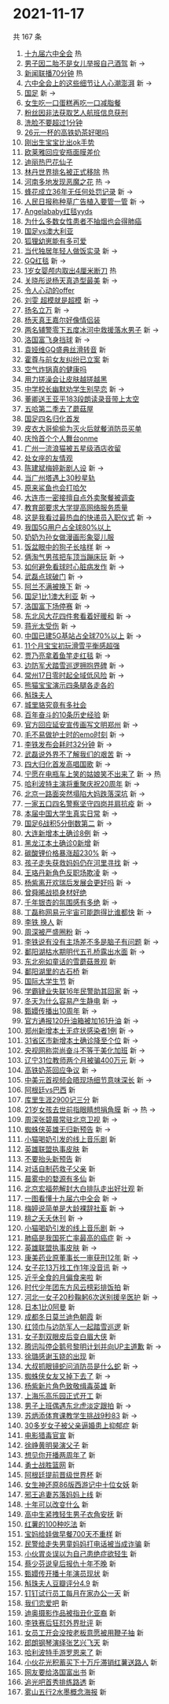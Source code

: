 # 2021-11-17

共 167 条

<!-- BEGIN -->
<!-- 最后更新时间 Wed Nov 17 2021 13:12:49 GMT+0800 (China Standard Time) -->

1. [十九届六中全会](https://s.weibo.com//weibo?q=%23%E5%8D%81%E4%B9%9D%E5%B1%8A%E5%85%AD%E4%B8%AD%E5%85%A8%E4%BC%9A%23&Refer=new_time)
   热
1. [男子因二胎不是女儿举报自己酒驾](https://s.weibo.com//weibo?q=%23%E7%94%B7%E5%AD%90%E5%9B%A0%E4%BA%8C%E8%83%8E%E4%B8%8D%E6%98%AF%E5%A5%B3%E5%84%BF%E4%B8%BE%E6%8A%A5%E8%87%AA%E5%B7%B1%E9%85%92%E9%A9%BE%23&Refer=top)
   新 ->
1. [新闻联播70分钟](https://s.weibo.com//weibo?q=%23%E6%96%B0%E9%97%BB%E8%81%94%E6%92%AD70%E5%88%86%E9%92%9F%23&Refer=top)
   热
1. [六中全会上的这些细节让人心潮澎湃](https://s.weibo.com//weibo?q=%23%E5%85%AD%E4%B8%AD%E5%85%A8%E4%BC%9A%E4%B8%8A%E7%9A%84%E8%BF%99%E4%BA%9B%E7%BB%86%E8%8A%82%E8%AE%A9%E4%BA%BA%E5%BF%83%E6%BD%AE%E6%BE%8E%E6%B9%83%23&Refer=top)
   新 ->
1. [国足](https://s.weibo.com//weibo?q=%E5%9B%BD%E8%B6%B3&Refer=top) 新 ->
1. [女生吃一口蛋糕再吃一口减脂餐](https://s.weibo.com//weibo?q=%23%E5%A5%B3%E7%94%9F%E5%90%83%E4%B8%80%E5%8F%A3%E8%9B%8B%E7%B3%95%E5%86%8D%E5%90%83%E4%B8%80%E5%8F%A3%E5%87%8F%E8%84%82%E9%A4%90%23&Refer=top)
1. [粉丝因非法获取艺人航班信息获刑](https://s.weibo.com//weibo?q=%23%E7%B2%89%E4%B8%9D%E5%9B%A0%E9%9D%9E%E6%B3%95%E8%8E%B7%E5%8F%96%E8%89%BA%E4%BA%BA%E8%88%AA%E7%8F%AD%E4%BF%A1%E6%81%AF%E8%8E%B7%E5%88%91%23&Refer=top)
1. [洗脸不要超过1分钟](https://s.weibo.com//weibo?q=%23%E6%B4%97%E8%84%B8%E4%B8%8D%E8%A6%81%E8%B6%85%E8%BF%871%E5%88%86%E9%92%9F%23&Refer=top)
1. [26元一杯的高铁奶茶好喝吗](https://s.weibo.com//weibo?q=%2326%E5%85%83%E4%B8%80%E6%9D%AF%E7%9A%84%E9%AB%98%E9%93%81%E5%A5%B6%E8%8C%B6%E5%A5%BD%E5%96%9D%E5%90%97%23&Refer=top)
1. [刚出生宝宝比出ok手势](https://s.weibo.com//weibo?q=%23%E5%88%9A%E5%87%BA%E7%94%9F%E5%AE%9D%E5%AE%9D%E6%AF%94%E5%87%BAok%E6%89%8B%E5%8A%BF%23&Refer=top)
1. [欧莱雅回应安瓶面膜差价](https://s.weibo.com//weibo?q=%23%E6%AC%A7%E8%8E%B1%E9%9B%85%E5%9B%9E%E5%BA%94%E5%AE%89%E7%93%B6%E9%9D%A2%E8%86%9C%E5%B7%AE%E4%BB%B7%23&Refer=top)
1. [迪丽热巴花仙子](https://s.weibo.com//weibo?q=%23%E8%BF%AA%E4%B8%BD%E7%83%AD%E5%B7%B4%E8%8A%B1%E4%BB%99%E5%AD%90%23&Refer=top)
1. [林丹世界排名被正式移除](https://s.weibo.com//weibo?q=%23%E6%9E%97%E4%B8%B9%E4%B8%96%E7%95%8C%E6%8E%92%E5%90%8D%E8%A2%AB%E6%AD%A3%E5%BC%8F%E7%A7%BB%E9%99%A4%23&Refer=top)
   热
1. [河南多地发现恶魔之花](https://s.weibo.com//weibo?q=%23%E6%B2%B3%E5%8D%97%E5%A4%9A%E5%9C%B0%E5%8F%91%E7%8E%B0%E6%81%B6%E9%AD%94%E4%B9%8B%E8%8A%B1%23&Refer=top)
   热 ->
1. [蜂花成立36年无任何处罚记录](https://s.weibo.com//weibo?q=%23%E8%9C%82%E8%8A%B1%E6%88%90%E7%AB%8B36%E5%B9%B4%E6%97%A0%E4%BB%BB%E4%BD%95%E5%A4%84%E7%BD%9A%E8%AE%B0%E5%BD%95%23&Refer=top)
   新 ->
1. [人民日报称种草广告植入要管一管](https://s.weibo.com//weibo?q=%23%E4%BA%BA%E6%B0%91%E6%97%A5%E6%8A%A5%E7%A7%B0%E7%A7%8D%E8%8D%89%E5%B9%BF%E5%91%8A%E6%A4%8D%E5%85%A5%E8%A6%81%E7%AE%A1%E4%B8%80%E7%AE%A1%23&Refer=top)
   新 ->
1. [Angelababy红毯yyds](https://s.weibo.com//weibo?q=%23Angelababy%E7%BA%A2%E6%AF%AFyyds%23&Refer=top)
1. [为什么多数女性患者不抽烟也会得肺癌](https://s.weibo.com//weibo?q=%23%E4%B8%BA%E4%BB%80%E4%B9%88%E5%A4%9A%E6%95%B0%E5%A5%B3%E6%80%A7%E6%82%A3%E8%80%85%E4%B8%8D%E6%8A%BD%E7%83%9F%E4%B9%9F%E4%BC%9A%E5%BE%97%E8%82%BA%E7%99%8C%23&Refer=top)
1. [国足vs澳大利亚](https://s.weibo.com//weibo?q=%23%E5%9B%BD%E8%B6%B3vs%E6%BE%B3%E5%A4%A7%E5%88%A9%E4%BA%9A%23&Refer=top)
1. [狐狸幼崽能有多可爱](https://s.weibo.com//weibo?q=%23%E7%8B%90%E7%8B%B8%E5%B9%BC%E5%B4%BD%E8%83%BD%E6%9C%89%E5%A4%9A%E5%8F%AF%E7%88%B1%23&Refer=top)
1. [当代独居年轻人做饭实录](https://s.weibo.com//weibo?q=%23%E5%BD%93%E4%BB%A3%E7%8B%AC%E5%B1%85%E5%B9%B4%E8%BD%BB%E4%BA%BA%E5%81%9A%E9%A5%AD%E5%AE%9E%E5%BD%95%23&Refer=top)
   新 ->
1. [GQ红毯](https://s.weibo.com//weibo?q=GQ%E7%BA%A2%E6%AF%AF&Refer=top) 新 ->
1. [1岁女婴颅内取出4厘米断刀](https://s.weibo.com//weibo?q=%231%E5%B2%81%E5%A5%B3%E5%A9%B4%E9%A2%85%E5%86%85%E5%8F%96%E5%87%BA4%E5%8E%98%E7%B1%B3%E6%96%AD%E5%88%80%23&Refer=top)
   热
1. [关晓彤说杨天真造型最美](https://s.weibo.com//weibo?q=%23%E5%85%B3%E6%99%93%E5%BD%A4%E8%AF%B4%E6%9D%A8%E5%A4%A9%E7%9C%9F%E9%80%A0%E5%9E%8B%E6%9C%80%E7%BE%8E%23&Refer=top)
   新 ->
1. [令人心动的offer](https://s.weibo.com//weibo?q=%E4%BB%A4%E4%BA%BA%E5%BF%83%E5%8A%A8%E7%9A%84offer&Refer=top)
1. [刘雯 超模就是超模](https://s.weibo.com//weibo?q=%E5%88%98%E9%9B%AF%20%E8%B6%85%E6%A8%A1%E5%B0%B1%E6%98%AF%E8%B6%85%E6%A8%A1&Refer=top)
   新 ->
1. [扬名立万](https://s.weibo.com//weibo?q=%E6%89%AC%E5%90%8D%E7%AB%8B%E4%B8%87&Refer=top)
   新 ->
1. [杨天真王嘉尔好像情侣装](https://s.weibo.com//weibo?q=%23%E6%9D%A8%E5%A4%A9%E7%9C%9F%E7%8E%8B%E5%98%89%E5%B0%94%E5%A5%BD%E5%83%8F%E6%83%85%E4%BE%A3%E8%A3%85%23&Refer=top)
1. [两名辅警零下五度冰河中救援落水男子](https://s.weibo.com//weibo?q=%23%E4%B8%A4%E5%90%8D%E8%BE%85%E8%AD%A6%E9%9B%B6%E4%B8%8B%E4%BA%94%E5%BA%A6%E5%86%B0%E6%B2%B3%E4%B8%AD%E6%95%91%E6%8F%B4%E8%90%BD%E6%B0%B4%E7%94%B7%E5%AD%90%23&Refer=top)
   新 ->
1. [洛国富飞身挡球](https://s.weibo.com//weibo?q=%23%E6%B4%9B%E5%9B%BD%E5%AF%8C%E9%A3%9E%E8%BA%AB%E6%8C%A1%E7%90%83%23&Refer=top)
   新 ->
1. [袁娅维GQ盛典丝滑转音](https://s.weibo.com//weibo?q=%23%E8%A2%81%E5%A8%85%E7%BB%B4GQ%E7%9B%9B%E5%85%B8%E4%B8%9D%E6%BB%91%E8%BD%AC%E9%9F%B3%23&Refer=top)
   新
1. [霍尊与前女友纠纷已立案](https://s.weibo.com//weibo?q=%23%E9%9C%8D%E5%B0%8A%E4%B8%8E%E5%89%8D%E5%A5%B3%E5%8F%8B%E7%BA%A0%E7%BA%B7%E5%B7%B2%E7%AB%8B%E6%A1%88%23&Refer=top)
   新
1. [空气炸锅真的健康吗](https://s.weibo.com//weibo?q=%23%E7%A9%BA%E6%B0%94%E7%82%B8%E9%94%85%E7%9C%9F%E7%9A%84%E5%81%A5%E5%BA%B7%E5%90%97%23&Refer=top)
1. [用力搓澡会让皮肤越搓越黑](https://s.weibo.com//weibo?q=%23%E7%94%A8%E5%8A%9B%E6%90%93%E6%BE%A1%E4%BC%9A%E8%AE%A9%E7%9A%AE%E8%82%A4%E8%B6%8A%E6%90%93%E8%B6%8A%E9%BB%91%23&Refer=top)
1. [中学校长幽默劝学生别早恋](https://s.weibo.com//weibo?q=%23%E4%B8%AD%E5%AD%A6%E6%A0%A1%E9%95%BF%E5%B9%BD%E9%BB%98%E5%8A%9D%E5%AD%A6%E7%94%9F%E5%88%AB%E6%97%A9%E6%81%8B%23&Refer=top)
   新 ->
1. [董卿送王亚平183段朗读录音带上太空](https://s.weibo.com//weibo?q=%23%E8%91%A3%E5%8D%BF%E9%80%81%E7%8E%8B%E4%BA%9A%E5%B9%B3183%E6%AE%B5%E6%9C%97%E8%AF%BB%E5%BD%95%E9%9F%B3%E5%B8%A6%E4%B8%8A%E5%A4%AA%E7%A9%BA%23&Refer=top)
1. [五哈第二季去了蘑菇屋](https://s.weibo.com//weibo?q=%23%E4%BA%94%E5%93%88%E7%AC%AC%E4%BA%8C%E5%AD%A3%E5%8E%BB%E4%BA%86%E8%98%91%E8%8F%87%E5%B1%8B%23&Refer=top)
1. [国足四名归化首发](https://s.weibo.com//weibo?q=%23%E5%9B%BD%E8%B6%B3%E5%9B%9B%E5%90%8D%E5%BD%92%E5%8C%96%E9%A6%96%E5%8F%91%23&Refer=top)
1. [皮衣大哥偷偷为灭火后就餐消防员买单](https://s.weibo.com//weibo?q=%23%E7%9A%AE%E8%A1%A3%E5%A4%A7%E5%93%A5%E5%81%B7%E5%81%B7%E4%B8%BA%E7%81%AD%E7%81%AB%E5%90%8E%E5%B0%B1%E9%A4%90%E6%B6%88%E9%98%B2%E5%91%98%E4%B9%B0%E5%8D%95%23&Refer=top)
1. [庆怜首个个人舞台onme](https://s.weibo.com//weibo?q=%23%E5%BA%86%E6%80%9C%E9%A6%96%E4%B8%AA%E4%B8%AA%E4%BA%BA%E8%88%9E%E5%8F%B0onme%23&Refer=top)
1. [广州一流浪猫被五星级酒店收留](https://s.weibo.com//weibo?q=%23%E5%B9%BF%E5%B7%9E%E4%B8%80%E6%B5%81%E6%B5%AA%E7%8C%AB%E8%A2%AB%E4%BA%94%E6%98%9F%E7%BA%A7%E9%85%92%E5%BA%97%E6%94%B6%E7%95%99%23&Refer=top)
1. [处女座的友情观](https://s.weibo.com//weibo?q=%23%E5%A4%84%E5%A5%B3%E5%BA%A7%E7%9A%84%E5%8F%8B%E6%83%85%E8%A7%82%23&Refer=top)
1. [陈建斌梅婷新剧人设](https://s.weibo.com//weibo?q=%23%E9%99%88%E5%BB%BA%E6%96%8C%E6%A2%85%E5%A9%B7%E6%96%B0%E5%89%A7%E4%BA%BA%E8%AE%BE%23&Refer=top)
   新 ->
1. [当广州塔遇上30秒星轨](https://s.weibo.com//weibo?q=%23%E5%BD%93%E5%B9%BF%E5%B7%9E%E5%A1%94%E9%81%87%E4%B8%8A30%E7%A7%92%E6%98%9F%E8%BD%A8%23&Refer=top)
1. [原来鲨鱼也会打哈欠](https://s.weibo.com//weibo?q=%23%E5%8E%9F%E6%9D%A5%E9%B2%A8%E9%B1%BC%E4%B9%9F%E4%BC%9A%E6%89%93%E5%93%88%E6%AC%A0%23&Refer=top)
1. [大连市一密接擅自点外卖聚餐被调查](https://s.weibo.com//weibo?q=%23%E5%A4%A7%E8%BF%9E%E5%B8%82%E4%B8%80%E5%AF%86%E6%8E%A5%E6%93%85%E8%87%AA%E7%82%B9%E5%A4%96%E5%8D%96%E8%81%9A%E9%A4%90%E8%A2%AB%E8%B0%83%E6%9F%A5%23&Refer=top)
1. [教育部要求大学提高网络服务质量](https://s.weibo.com//weibo?q=%23%E6%95%99%E8%82%B2%E9%83%A8%E8%A6%81%E6%B1%82%E5%A4%A7%E5%AD%A6%E6%8F%90%E9%AB%98%E7%BD%91%E7%BB%9C%E6%9C%8D%E5%8A%A1%E8%B4%A8%E9%87%8F%23&Refer=top)
1. [这是我看过最热血的快递员入职仪式](https://s.weibo.com//weibo?q=%23%E8%BF%99%E6%98%AF%E6%88%91%E7%9C%8B%E8%BF%87%E6%9C%80%E7%83%AD%E8%A1%80%E7%9A%84%E5%BF%AB%E9%80%92%E5%91%98%E5%85%A5%E8%81%8C%E4%BB%AA%E5%BC%8F%23&Refer=top)
   新 ->
1. [我国5G用户占全球80%以上](https://s.weibo.com//weibo?q=%23%E6%88%91%E5%9B%BD5G%E7%94%A8%E6%88%B7%E5%8D%A0%E5%85%A8%E7%90%8380%25%E4%BB%A5%E4%B8%8A%23&Refer=top)
1. [奶奶为孙女做漫画形象婴儿服](https://s.weibo.com//weibo?q=%23%E5%A5%B6%E5%A5%B6%E4%B8%BA%E5%AD%99%E5%A5%B3%E5%81%9A%E6%BC%AB%E7%94%BB%E5%BD%A2%E8%B1%A1%E5%A9%B4%E5%84%BF%E6%9C%8D%23&Refer=top)
1. [饭盆眼中的狗子长啥样](https://s.weibo.com//weibo?q=%23%E9%A5%AD%E7%9B%86%E7%9C%BC%E4%B8%AD%E7%9A%84%E7%8B%97%E5%AD%90%E9%95%BF%E5%95%A5%E6%A0%B7%23&Refer=top)
   新 ->
1. [俩淘气男孩把车顶当蹦床玩](https://s.weibo.com//weibo?q=%23%E4%BF%A9%E6%B7%98%E6%B0%94%E7%94%B7%E5%AD%A9%E6%8A%8A%E8%BD%A6%E9%A1%B6%E5%BD%93%E8%B9%A6%E5%BA%8A%E7%8E%A9%23&Refer=top)
   新 ->
1. [如何避免看球时心脏病发作](https://s.weibo.com//weibo?q=%23%E5%A6%82%E4%BD%95%E9%81%BF%E5%85%8D%E7%9C%8B%E7%90%83%E6%97%B6%E5%BF%83%E8%84%8F%E7%97%85%E5%8F%91%E4%BD%9C%23&Refer=top)
   新 ->
1. [武磊点球破门](https://s.weibo.com//weibo?q=%23%E6%AD%A6%E7%A3%8A%E7%82%B9%E7%90%83%E7%A0%B4%E9%97%A8%23&Refer=top)
   新 ->
1. [阿兰不满被换下](https://s.weibo.com//weibo?q=%23%E9%98%BF%E5%85%B0%E4%B8%8D%E6%BB%A1%E8%A2%AB%E6%8D%A2%E4%B8%8B%23&Refer=top)
   新 ->
1. [国足1比1澳大利亚](https://s.weibo.com//weibo?q=%23%E5%9B%BD%E8%B6%B31%E6%AF%941%E6%BE%B3%E5%A4%A7%E5%88%A9%E4%BA%9A%23&Refer=top)
   新 ->
1. [洛国富下场停赛](https://s.weibo.com//weibo?q=%23%E6%B4%9B%E5%9B%BD%E5%AF%8C%E4%B8%8B%E5%9C%BA%E5%81%9C%E8%B5%9B%23&Refer=top)
   新 ->
1. [东北风大花四件套看着好暖和](https://s.weibo.com//weibo?q=%23%E4%B8%9C%E5%8C%97%E9%A3%8E%E5%A4%A7%E8%8A%B1%E5%9B%9B%E4%BB%B6%E5%A5%97%E7%9C%8B%E7%9D%80%E5%A5%BD%E6%9A%96%E5%92%8C%23&Refer=top)
   新 ->
1. [蒋光太受伤](https://s.weibo.com//weibo?q=%23%E8%92%8B%E5%85%89%E5%A4%AA%E5%8F%97%E4%BC%A4%23&Refer=top)
   新 ->
1. [中国已建5G基站占全球70%以上](https://s.weibo.com//weibo?q=%23%E4%B8%AD%E5%9B%BD%E5%B7%B2%E5%BB%BA5G%E5%9F%BA%E7%AB%99%E5%8D%A0%E5%85%A8%E7%90%8370%25%E4%BB%A5%E4%B8%8A%23&Refer=top)
   新 ->
1. [11个月宝宝初玩滑雪平衡感超强](https://s.weibo.com//weibo?q=%2311%E4%B8%AA%E6%9C%88%E5%AE%9D%E5%AE%9D%E5%88%9D%E7%8E%A9%E6%BB%91%E9%9B%AA%E5%B9%B3%E8%A1%A1%E6%84%9F%E8%B6%85%E5%BC%BA%23&Refer=top)
1. [贾乃亮拿着鱼竿走红毯](https://s.weibo.com//weibo?q=%23%E8%B4%BE%E4%B9%83%E4%BA%AE%E6%8B%BF%E7%9D%80%E9%B1%BC%E7%AB%BF%E8%B5%B0%E7%BA%A2%E6%AF%AF%23&Refer=top)
   新 ->
1. [边防军犬踏雪巡逻拥抱界碑](https://s.weibo.com//weibo?q=%23%E8%BE%B9%E9%98%B2%E5%86%9B%E7%8A%AC%E8%B8%8F%E9%9B%AA%E5%B7%A1%E9%80%BB%E6%8B%A5%E6%8A%B1%E7%95%8C%E7%A2%91%23&Refer=top)
   新 ->
1. [常州17日零时起全域低风险](https://s.weibo.com//weibo?q=%23%E5%B8%B8%E5%B7%9E17%E6%97%A5%E9%9B%B6%E6%97%B6%E8%B5%B7%E5%85%A8%E5%9F%9F%E4%BD%8E%E9%A3%8E%E9%99%A9%23&Refer=top)
   新 ->
1. [熊猫宝宝演示四条腿各走各的](https://s.weibo.com//weibo?q=%23%E7%86%8A%E7%8C%AB%E5%AE%9D%E5%AE%9D%E6%BC%94%E7%A4%BA%E5%9B%9B%E6%9D%A1%E8%85%BF%E5%90%84%E8%B5%B0%E5%90%84%E7%9A%84%23&Refer=top)
1. [斛珠夫人](https://s.weibo.com//weibo?q=%E6%96%9B%E7%8F%A0%E5%A4%AB%E4%BA%BA&Refer=top)
1. [城里貉究竟有多社会](https://s.weibo.com//weibo?q=%23%E5%9F%8E%E9%87%8C%E8%B2%89%E7%A9%B6%E7%AB%9F%E6%9C%89%E5%A4%9A%E7%A4%BE%E4%BC%9A%23&Refer=top)
1. [百年奋斗的10条历史经验](https://s.weibo.com//weibo?q=%23%E7%99%BE%E5%B9%B4%E5%A5%8B%E6%96%97%E7%9A%8410%E6%9D%A1%E5%8E%86%E5%8F%B2%E7%BB%8F%E9%AA%8C%23&Refer=top)
   新
1. [官方回应延安宣传画写文明郑州](https://s.weibo.com//weibo?q=%23%E5%AE%98%E6%96%B9%E5%9B%9E%E5%BA%94%E5%BB%B6%E5%AE%89%E5%AE%A3%E4%BC%A0%E7%94%BB%E5%86%99%E6%96%87%E6%98%8E%E9%83%91%E5%B7%9E%23&Refer=top)
   新 ->
1. [毛不易做护士时的emo时刻](https://s.weibo.com//weibo?q=%23%E6%AF%9B%E4%B8%8D%E6%98%93%E5%81%9A%E6%8A%A4%E5%A3%AB%E6%97%B6%E7%9A%84emo%E6%97%B6%E5%88%BB%23&Refer=top)
   新 ->
1. [李铁发布会耗时32分钟](https://s.weibo.com//weibo?q=%23%E6%9D%8E%E9%93%81%E5%8F%91%E5%B8%83%E4%BC%9A%E8%80%97%E6%97%B632%E5%88%86%E9%92%9F%23&Refer=top)
   新 ->
1. [武磊说外界不了解我们的艰苦](https://s.weibo.com//weibo?q=%23%E6%AD%A6%E7%A3%8A%E8%AF%B4%E5%A4%96%E7%95%8C%E4%B8%8D%E4%BA%86%E8%A7%A3%E6%88%91%E4%BB%AC%E7%9A%84%E8%89%B0%E8%8B%A6%23&Refer=top)
   新 ->
1. [四大归化首发高唱国歌](https://s.weibo.com//weibo?q=%23%E5%9B%9B%E5%A4%A7%E5%BD%92%E5%8C%96%E9%A6%96%E5%8F%91%E9%AB%98%E5%94%B1%E5%9B%BD%E6%AD%8C%23&Refer=top)
   新 ->
1. [宁愿在电瓶车上笑的姑娘笑不出来了](https://s.weibo.com//weibo?q=%23%E5%AE%81%E6%84%BF%E5%9C%A8%E7%94%B5%E7%93%B6%E8%BD%A6%E4%B8%8A%E7%AC%91%E7%9A%84%E5%A7%91%E5%A8%98%E7%AC%91%E4%B8%8D%E5%87%BA%E6%9D%A5%E4%BA%86%23&Refer=top)
   新 -> 热
1. [哈利波特主演将重聚庆祝20周年](https://s.weibo.com//weibo?q=%23%E5%93%88%E5%88%A9%E6%B3%A2%E7%89%B9%E4%B8%BB%E6%BC%94%E5%B0%86%E9%87%8D%E8%81%9A%E5%BA%86%E7%A5%9D20%E5%91%A8%E5%B9%B4%23&Refer=top)
   新 ->
1. [北京一路面突然塌陷大妈跌落深坑](https://s.weibo.com//weibo?q=%23%E5%8C%97%E4%BA%AC%E4%B8%80%E8%B7%AF%E9%9D%A2%E7%AA%81%E7%84%B6%E5%A1%8C%E9%99%B7%E5%A4%A7%E5%A6%88%E8%B7%8C%E8%90%BD%E6%B7%B1%E5%9D%91%23&Refer=top)
   新 ->
1. [一家五口四名警察坚守四岗并肩抗疫](https://s.weibo.com//weibo?q=%23%E4%B8%80%E5%AE%B6%E4%BA%94%E5%8F%A3%E5%9B%9B%E5%90%8D%E8%AD%A6%E5%AF%9F%E5%9D%9A%E5%AE%88%E5%9B%9B%E5%B2%97%E5%B9%B6%E8%82%A9%E6%8A%97%E7%96%AB%23&Refer=top)
   新 ->
1. [本届中国大学生真实日常](https://s.weibo.com//weibo?q=%23%E6%9C%AC%E5%B1%8A%E4%B8%AD%E5%9B%BD%E5%A4%A7%E5%AD%A6%E7%94%9F%E7%9C%9F%E5%AE%9E%E6%97%A5%E5%B8%B8%23&Refer=top)
   新 ->
1. [国足6战积5分倒数第二](https://s.weibo.com//weibo?q=%23%E5%9B%BD%E8%B6%B36%E6%88%98%E7%A7%AF5%E5%88%86%E5%80%92%E6%95%B0%E7%AC%AC%E4%BA%8C%23&Refer=top)
   新 ->
1. [大连新增本土确诊8例](https://s.weibo.com//weibo?q=%23%E5%A4%A7%E8%BF%9E%E6%96%B0%E5%A2%9E%E6%9C%AC%E5%9C%9F%E7%A1%AE%E8%AF%8A8%E4%BE%8B%23&Refer=top)
   新 ->
1. [黑龙江本土确诊0新增](https://s.weibo.com//weibo?q=%23%E9%BB%91%E9%BE%99%E6%B1%9F%E6%9C%AC%E5%9C%9F%E7%A1%AE%E8%AF%8A0%E6%96%B0%E5%A2%9E%23&Refer=top)
   新
1. [碳酸锂价格暴涨超230%](https://s.weibo.com//weibo?q=%23%E7%A2%B3%E9%85%B8%E9%94%82%E4%BB%B7%E6%A0%BC%E6%9A%B4%E6%B6%A8%E8%B6%85230%25%23&Refer=top)
   新 ->
1. [孩子走失获救妈妈仍在河里寻找](https://s.weibo.com//weibo?q=%23%E5%AD%A9%E5%AD%90%E8%B5%B0%E5%A4%B1%E8%8E%B7%E6%95%91%E5%A6%88%E5%A6%88%E4%BB%8D%E5%9C%A8%E6%B2%B3%E9%87%8C%E5%AF%BB%E6%89%BE%23&Refer=top)
   新 ->
1. [王珞丹新角色反职场欺凌](https://s.weibo.com//weibo?q=%23%E7%8E%8B%E7%8F%9E%E4%B8%B9%E6%96%B0%E8%A7%92%E8%89%B2%E5%8F%8D%E8%81%8C%E5%9C%BA%E6%AC%BA%E5%87%8C%23&Refer=top)
   新 ->
1. [杨紫离开欢瑞后发展会更好吗](https://s.weibo.com//weibo?q=%23%E6%9D%A8%E7%B4%AB%E7%A6%BB%E5%BC%80%E6%AC%A2%E7%91%9E%E5%90%8E%E5%8F%91%E5%B1%95%E4%BC%9A%E6%9B%B4%E5%A5%BD%E5%90%97%23&Refer=top)
   新 ->
1. [曾舜晞战损身材好绝](https://s.weibo.com//weibo?q=%23%E6%9B%BE%E8%88%9C%E6%99%9E%E6%88%98%E6%8D%9F%E8%BA%AB%E6%9D%90%E5%A5%BD%E7%BB%9D%23&Refer=top)
1. [千年银杏的氛围感有多绝](https://s.weibo.com//weibo?q=%23%E5%8D%83%E5%B9%B4%E9%93%B6%E6%9D%8F%E7%9A%84%E6%B0%9B%E5%9B%B4%E6%84%9F%E6%9C%89%E5%A4%9A%E7%BB%9D%23&Refer=top)
   新 ->
1. [丁磊称网易元宇宙可能跑得比谁都快](https://s.weibo.com//weibo?q=%23%E4%B8%81%E7%A3%8A%E7%A7%B0%E7%BD%91%E6%98%93%E5%85%83%E5%AE%87%E5%AE%99%E5%8F%AF%E8%83%BD%E8%B7%91%E5%BE%97%E6%AF%94%E8%B0%81%E9%83%BD%E5%BF%AB%23&Refer=top)
   新 ->
1. [李铁 换人](https://s.weibo.com//weibo?q=%E6%9D%8E%E9%93%81%20%E6%8D%A2%E4%BA%BA&Refer=top)
   新
1. [周深被严盛圈粉](https://s.weibo.com//weibo?q=%23%E5%91%A8%E6%B7%B1%E8%A2%AB%E4%B8%A5%E7%9B%9B%E5%9C%88%E7%B2%89%23&Refer=top)
   新 ->
1. [李铁说有没有主场差不多是脑子有问题](https://s.weibo.com//weibo?q=%23%E6%9D%8E%E9%93%81%E8%AF%B4%E6%9C%89%E6%B2%A1%E6%9C%89%E4%B8%BB%E5%9C%BA%E5%B7%AE%E4%B8%8D%E5%A4%9A%E6%98%AF%E8%84%91%E5%AD%90%E6%9C%89%E9%97%AE%E9%A2%98%23&Refer=top)
   新 ->
1. [鄱阳湖枯水期明代五孔桥露出水面](https://s.weibo.com//weibo?q=%23%E9%84%B1%E9%98%B3%E6%B9%96%E6%9E%AF%E6%B0%B4%E6%9C%9F%E6%98%8E%E4%BB%A3%E4%BA%94%E5%AD%94%E6%A1%A5%E9%9C%B2%E5%87%BA%E6%B0%B4%E9%9D%A2%23&Refer=top)
   新 ->
1. [东北宛如童话的雪蘑菇景观](https://s.weibo.com//weibo?q=%23%E4%B8%9C%E5%8C%97%E5%AE%9B%E5%A6%82%E7%AB%A5%E8%AF%9D%E7%9A%84%E9%9B%AA%E8%98%91%E8%8F%87%E6%99%AF%E8%A7%82%23&Refer=top)
   新
1. [鄱阳湖里的古石桥](https://s.weibo.com//weibo?q=%23%E9%84%B1%E9%98%B3%E6%B9%96%E9%87%8C%E7%9A%84%E5%8F%A4%E7%9F%B3%E6%A1%A5%23&Refer=top)
   新
1. [国际大学生节](https://s.weibo.com//weibo?q=%23%E5%9B%BD%E9%99%85%E5%A4%A7%E5%AD%A6%E7%94%9F%E8%8A%82%23&Refer=top)
   新
1. [学霸肄业失联16年民警助其回家](https://s.weibo.com//weibo?q=%23%E5%AD%A6%E9%9C%B8%E8%82%84%E4%B8%9A%E5%A4%B1%E8%81%9416%E5%B9%B4%E6%B0%91%E8%AD%A6%E5%8A%A9%E5%85%B6%E5%9B%9E%E5%AE%B6%23&Refer=top)
   新 ->
1. [冬天为什么容易产生静电](https://s.weibo.com//weibo?q=%23%E5%86%AC%E5%A4%A9%E4%B8%BA%E4%BB%80%E4%B9%88%E5%AE%B9%E6%98%93%E4%BA%A7%E7%94%9F%E9%9D%99%E7%94%B5%23&Refer=top)
   新 ->
1. [甄嬛传播出10周年](https://s.weibo.com//weibo?q=%23%E7%94%84%E5%AC%9B%E4%BC%A0%E6%92%AD%E5%87%BA10%E5%91%A8%E5%B9%B4%23&Refer=top)
   新 ->
1. [官方通报120升油箱被加161升油](https://s.weibo.com//weibo?q=%23%E5%AE%98%E6%96%B9%E9%80%9A%E6%8A%A5120%E5%8D%87%E6%B2%B9%E7%AE%B1%E8%A2%AB%E5%8A%A0161%E5%8D%87%E6%B2%B9%23&Refer=top)
   新 ->
1. [郑州新增本土无症状感染者1例](https://s.weibo.com//weibo?q=%23%E9%83%91%E5%B7%9E%E6%96%B0%E5%A2%9E%E6%9C%AC%E5%9C%9F%E6%97%A0%E7%97%87%E7%8A%B6%E6%84%9F%E6%9F%93%E8%80%851%E4%BE%8B%23&Refer=top)
   新 ->
1. [31省区市新增本土确诊降至个位](https://s.weibo.com//weibo?q=%2331%E7%9C%81%E5%8C%BA%E5%B8%82%E6%96%B0%E5%A2%9E%E6%9C%AC%E5%9C%9F%E7%A1%AE%E8%AF%8A%E9%99%8D%E8%87%B3%E4%B8%AA%E4%BD%8D%23&Refer=top)
   新 ->
1. [央视网称崇尚奋斗不等于美化加班](https://s.weibo.com//weibo?q=%23%E5%A4%AE%E8%A7%86%E7%BD%91%E7%A7%B0%E5%B4%87%E5%B0%9A%E5%A5%8B%E6%96%97%E4%B8%8D%E7%AD%89%E4%BA%8E%E7%BE%8E%E5%8C%96%E5%8A%A0%E7%8F%AD%23&Refer=top)
   新 ->
1. [辽宁31位教师两个月被骗400万元](https://s.weibo.com//weibo?q=%23%E8%BE%BD%E5%AE%8131%E4%BD%8D%E6%95%99%E5%B8%88%E4%B8%A4%E4%B8%AA%E6%9C%88%E8%A2%AB%E9%AA%97400%E4%B8%87%E5%85%83%23&Refer=top)
   新 ->
1. [高铁奶茶回应争议](https://s.weibo.com//weibo?q=%23%E9%AB%98%E9%93%81%E5%A5%B6%E8%8C%B6%E5%9B%9E%E5%BA%94%E4%BA%89%E8%AE%AE%23&Refer=top)
   新 ->
1. [中美元首视频会晤现场细节意味深长](https://s.weibo.com//weibo?q=%23%E4%B8%AD%E7%BE%8E%E5%85%83%E9%A6%96%E8%A7%86%E9%A2%91%E4%BC%9A%E6%99%A4%E7%8E%B0%E5%9C%BA%E7%BB%86%E8%8A%82%E6%84%8F%E5%91%B3%E6%B7%B1%E9%95%BF%23&Refer=top)
   新 ->
1. [阿根廷vs巴西](https://s.weibo.com//weibo?q=%E9%98%BF%E6%A0%B9%E5%BB%B7vs%E5%B7%B4%E8%A5%BF&Refer=top)
   新
1. [库里生涯2900记三分](https://s.weibo.com//weibo?q=%23%E5%BA%93%E9%87%8C%E7%94%9F%E6%B6%AF2900%E8%AE%B0%E4%B8%89%E5%88%86%23&Refer=top)
   新
1. [21岁女孩去世前指眼睛想捐角膜](https://s.weibo.com//weibo?q=%2321%E5%B2%81%E5%A5%B3%E5%AD%A9%E5%8E%BB%E4%B8%96%E5%89%8D%E6%8C%87%E7%9C%BC%E7%9D%9B%E6%83%B3%E6%8D%90%E8%A7%92%E8%86%9C%23&Refer=top)
   新 -> 热 ->
1. [周深张碧晨常驻北京卫视](https://s.weibo.com//weibo?q=%23%E5%91%A8%E6%B7%B1%E5%BC%A0%E7%A2%A7%E6%99%A8%E5%B8%B8%E9%A9%BB%E5%8C%97%E4%BA%AC%E5%8D%AB%E8%A7%86%23&Refer=top)
   新 ->
1. [蜘蛛侠英雄无归新预告](https://s.weibo.com//weibo?q=%23%E8%9C%98%E8%9B%9B%E4%BE%A0%E8%8B%B1%E9%9B%84%E6%97%A0%E5%BD%92%E6%96%B0%E9%A2%84%E5%91%8A%23&Refer=top)
   新 ->
1. [小猫喝奶引发的线上音乐剧](https://s.weibo.com//weibo?q=%E5%B0%8F%E7%8C%AB%E5%96%9D%E5%A5%B6%E5%BC%95%E5%8F%91%E7%9A%84%E7%BA%BF%E4%B8%8A%E9%9F%B3%E4%B9%90%E5%89%A7&Refer=top)
   新
1. [英雄联盟执事皮肤](https://s.weibo.com//weibo?q=%E8%8B%B1%E9%9B%84%E8%81%94%E7%9B%9F%E6%89%A7%E4%BA%8B%E7%9A%AE%E8%82%A4&Refer=top)
   新
1. [不要抬头新预告](https://s.weibo.com//weibo?q=%23%E4%B8%8D%E8%A6%81%E6%8A%AC%E5%A4%B4%E6%96%B0%E9%A2%84%E5%91%8A%23&Refer=top)
   新
1. [对话自制药救子父亲](https://s.weibo.com//weibo?q=%23%E5%AF%B9%E8%AF%9D%E8%87%AA%E5%88%B6%E8%8D%AF%E6%95%91%E5%AD%90%E7%88%B6%E4%BA%B2%23&Refer=top)
   新
1. [晨雾中的婺源有多仙](https://s.weibo.com//weibo?q=%23%E6%99%A8%E9%9B%BE%E4%B8%AD%E7%9A%84%E5%A9%BA%E6%BA%90%E6%9C%89%E5%A4%9A%E4%BB%99%23&Refer=top)
   新
1. [北京宏福苑解封大白排队走出好壮观](https://s.weibo.com//weibo?q=%23%E5%8C%97%E4%BA%AC%E5%AE%8F%E7%A6%8F%E8%8B%91%E8%A7%A3%E5%B0%81%E5%A4%A7%E7%99%BD%E6%8E%92%E9%98%9F%E8%B5%B0%E5%87%BA%E5%A5%BD%E5%A3%AE%E8%A7%82%23&Refer=top)
   新
1. [一图看懂十九届六中全会](https://s.weibo.com//weibo?q=%23%E4%B8%80%E5%9B%BE%E7%9C%8B%E6%87%82%E5%8D%81%E4%B9%9D%E5%B1%8A%E5%85%AD%E4%B8%AD%E5%85%A8%E4%BC%9A%23&Refer=top)
   新 ->
1. [梅婷说简单是大龄裸辞社畜](https://s.weibo.com//weibo?q=%23%E6%A2%85%E5%A9%B7%E8%AF%B4%E7%AE%80%E5%8D%95%E6%98%AF%E5%A4%A7%E9%BE%84%E8%A3%B8%E8%BE%9E%E7%A4%BE%E7%95%9C%23&Refer=top)
   新 ->
1. [桃之夭夭休刊](https://s.weibo.com//weibo?q=%23%E6%A1%83%E4%B9%8B%E5%A4%AD%E5%A4%AD%E4%BC%91%E5%88%8A%23&Refer=top)
   新 ->
1. [小猫喝奶引发的线上音乐剧](https://s.weibo.com//weibo?q=%23%E5%B0%8F%E7%8C%AB%E5%96%9D%E5%A5%B6%E5%BC%95%E5%8F%91%E7%9A%84%E7%BA%BF%E4%B8%8A%E9%9F%B3%E4%B9%90%E5%89%A7%23&Refer=top)
   新 ->
1. [肺癌是我国死亡率最高的癌症](https://s.weibo.com//weibo?q=%23%E8%82%BA%E7%99%8C%E6%98%AF%E6%88%91%E5%9B%BD%E6%AD%BB%E4%BA%A1%E7%8E%87%E6%9C%80%E9%AB%98%E7%9A%84%E7%99%8C%E7%97%87%23&Refer=top)
   新 ->
1. [英雄联盟执事皮肤](https://s.weibo.com//weibo?q=%23%E8%8B%B1%E9%9B%84%E8%81%94%E7%9B%9F%E6%89%A7%E4%BA%8B%E7%9A%AE%E8%82%A4%23&Refer=top)
   新 ->
1. [康美药业原董事长一审获刑12年](https://s.weibo.com//weibo?q=%23%E5%BA%B7%E7%BE%8E%E8%8D%AF%E4%B8%9A%E5%8E%9F%E8%91%A3%E4%BA%8B%E9%95%BF%E4%B8%80%E5%AE%A1%E8%8E%B7%E5%88%9112%E5%B9%B4%23&Refer=top)
   新 ->
1. [女子花13万找工作1年没音讯](https://s.weibo.com//weibo?q=%23%E5%A5%B3%E5%AD%90%E8%8A%B113%E4%B8%87%E6%89%BE%E5%B7%A5%E4%BD%9C1%E5%B9%B4%E6%B2%A1%E9%9F%B3%E8%AE%AF%23&Refer=top)
   新 ->
1. [近乎全食的月偏食来啦](https://s.weibo.com//weibo?q=%23%E8%BF%91%E4%B9%8E%E5%85%A8%E9%A3%9F%E7%9A%84%E6%9C%88%E5%81%8F%E9%A3%9F%E6%9D%A5%E5%95%A6%23&Refer=top)
   新
1. [时代少年团东方风云榜彩排饭拍](https://s.weibo.com//weibo?q=%23%E6%97%B6%E4%BB%A3%E5%B0%91%E5%B9%B4%E5%9B%A2%E4%B8%9C%E6%96%B9%E9%A3%8E%E4%BA%91%E6%A6%9C%E5%BD%A9%E6%8E%92%E9%A5%AD%E6%8B%8D%23&Refer=top)
   新
1. [河北一女子20秒鞠躬6次送别援辛医护](https://s.weibo.com//weibo?q=%23%E6%B2%B3%E5%8C%97%E4%B8%80%E5%A5%B3%E5%AD%9020%E7%A7%92%E9%9E%A0%E8%BA%AC6%E6%AC%A1%E9%80%81%E5%88%AB%E6%8F%B4%E8%BE%9B%E5%8C%BB%E6%8A%A4%23&Refer=top)
   新 ->
1. [日本1比0阿曼](https://s.weibo.com//weibo?q=%E6%97%A5%E6%9C%AC1%E6%AF%940%E9%98%BF%E6%9B%BC&Refer=top)
   新
1. [成都冬日莫兰迪色朝霞](https://s.weibo.com//weibo?q=%23%E6%88%90%E9%83%BD%E5%86%AC%E6%97%A5%E8%8E%AB%E5%85%B0%E8%BF%AA%E8%89%B2%E6%9C%9D%E9%9C%9E%23&Refer=top)
   新
1. [红领巾与边防军人一起踏雪巡逻](https://s.weibo.com//weibo?q=%23%E7%BA%A2%E9%A2%86%E5%B7%BE%E4%B8%8E%E8%BE%B9%E9%98%B2%E5%86%9B%E4%BA%BA%E4%B8%80%E8%B5%B7%E8%B8%8F%E9%9B%AA%E5%B7%A1%E9%80%BB%23&Refer=top)
   新
1. [女子割双眼皮后变白眉大侠](https://s.weibo.com//weibo?q=%23%E5%A5%B3%E5%AD%90%E5%89%B2%E5%8F%8C%E7%9C%BC%E7%9A%AE%E5%90%8E%E5%8F%98%E7%99%BD%E7%9C%89%E5%A4%A7%E4%BE%A0%23&Refer=top)
   新
1. [腾讯叫停企鹅号黎明计划并向UP主道歉](https://s.weibo.com//weibo?q=%23%E8%85%BE%E8%AE%AF%E5%8F%AB%E5%81%9C%E4%BC%81%E9%B9%85%E5%8F%B7%E9%BB%8E%E6%98%8E%E8%AE%A1%E5%88%92%E5%B9%B6%E5%90%91UP%E4%B8%BB%E9%81%93%E6%AD%89%23&Refer=top)
   新 ->
1. [徐璐感谢玉娆的出现](https://s.weibo.com//weibo?q=%23%E5%BE%90%E7%92%90%E6%84%9F%E8%B0%A2%E7%8E%89%E5%A8%86%E7%9A%84%E5%87%BA%E7%8E%B0%23&Refer=top)
   新
1. [大叔抓眼镜蛇问消防员是什么蛇](https://s.weibo.com//weibo?q=%23%E5%A4%A7%E5%8F%94%E6%8A%93%E7%9C%BC%E9%95%9C%E8%9B%87%E9%97%AE%E6%B6%88%E9%98%B2%E5%91%98%E6%98%AF%E4%BB%80%E4%B9%88%E8%9B%87%23&Refer=top)
   新 ->
1. [蜘蛛侠女友又掉下去了](https://s.weibo.com//weibo?q=%23%E8%9C%98%E8%9B%9B%E4%BE%A0%E5%A5%B3%E5%8F%8B%E5%8F%88%E6%8E%89%E4%B8%8B%E5%8E%BB%E4%BA%86%23&Refer=top)
   新 ->
1. [杨紫新片角色致敬缉毒英雄](https://s.weibo.com//weibo?q=%23%E6%9D%A8%E7%B4%AB%E6%96%B0%E7%89%87%E8%A7%92%E8%89%B2%E8%87%B4%E6%95%AC%E7%BC%89%E6%AF%92%E8%8B%B1%E9%9B%84%23&Refer=top)
   新
1. [上海乐高乐园正式开工](https://s.weibo.com//weibo?q=%23%E4%B8%8A%E6%B5%B7%E4%B9%90%E9%AB%98%E4%B9%90%E5%9B%AD%E6%AD%A3%E5%BC%8F%E5%BC%80%E5%B7%A5%23&Refer=top)
   新
1. [男子上班偶遇东北虎淡定跟拍](https://s.weibo.com//weibo?q=%23%E7%94%B7%E5%AD%90%E4%B8%8A%E7%8F%AD%E5%81%B6%E9%81%87%E4%B8%9C%E5%8C%97%E8%99%8E%E6%B7%A1%E5%AE%9A%E8%B7%9F%E6%8B%8D%23&Refer=top)
   新 ->
1. [苏炳添体育课教学生挑战9秒83](https://s.weibo.com//weibo?q=%23%E8%8B%8F%E7%82%B3%E6%B7%BB%E4%BD%93%E8%82%B2%E8%AF%BE%E6%95%99%E5%AD%A6%E7%94%9F%E6%8C%91%E6%88%989%E7%A7%9283%23&Refer=top)
   新 ->
1. [30多岁女子被父亲逼婚患上抑郁症](https://s.weibo.com//weibo?q=%2330%E5%A4%9A%E5%B2%81%E5%A5%B3%E5%AD%90%E8%A2%AB%E7%88%B6%E4%BA%B2%E9%80%BC%E5%A9%9A%E6%82%A3%E4%B8%8A%E6%8A%91%E9%83%81%E7%97%87%23&Refer=top)
   新
1. [电影猎毒官宣](https://s.weibo.com//weibo?q=%23%E7%94%B5%E5%BD%B1%E7%8C%8E%E6%AF%92%E5%AE%98%E5%AE%A3%23&Refer=top)
   新
1. [徐峥黄明昊演父子](https://s.weibo.com//weibo?q=%23%E5%BE%90%E5%B3%A5%E9%BB%84%E6%98%8E%E6%98%8A%E6%BC%94%E7%88%B6%E5%AD%90%23&Refer=top)
   新
1. [想见你开播两周年了](https://s.weibo.com//weibo?q=%23%E6%83%B3%E8%A7%81%E4%BD%A0%E5%BC%80%E6%92%AD%E4%B8%A4%E5%91%A8%E5%B9%B4%E4%BA%86%23&Refer=top)
   新
1. [勇士战胜篮网](https://s.weibo.com//weibo?q=%23%E5%8B%87%E5%A3%AB%E6%88%98%E8%83%9C%E7%AF%AE%E7%BD%91%23&Refer=top)
   新
1. [阿根廷提前晋级世界杯](https://s.weibo.com//weibo?q=%23%E9%98%BF%E6%A0%B9%E5%BB%B7%E6%8F%90%E5%89%8D%E6%99%8B%E7%BA%A7%E4%B8%96%E7%95%8C%E6%9D%AF%23&Refer=top)
   新
1. [女生神还原86版西游记中十位女妖](https://s.weibo.com//weibo?q=%23%E5%A5%B3%E7%94%9F%E7%A5%9E%E8%BF%98%E5%8E%9F86%E7%89%88%E8%A5%BF%E6%B8%B8%E8%AE%B0%E4%B8%AD%E5%8D%81%E4%BD%8D%E5%A5%B3%E5%A6%96%23&Refer=top)
   新
1. [邪王追妻苏落妈妈上线](https://s.weibo.com//weibo?q=%23%E9%82%AA%E7%8E%8B%E8%BF%BD%E5%A6%BB%E8%8B%8F%E8%90%BD%E5%A6%88%E5%A6%88%E4%B8%8A%E7%BA%BF%23&Refer=top)
   新
1. [十年可以改变什么](https://s.weibo.com//weibo?q=%E5%8D%81%E5%B9%B4%E5%8F%AF%E4%BB%A5%E6%94%B9%E5%8F%98%E4%BB%80%E4%B9%88&Refer=top)
   新
1. [高中生紧拽轻生男子衣角安抚](https://s.weibo.com//weibo?q=%23%E9%AB%98%E4%B8%AD%E7%94%9F%E7%B4%A7%E6%8B%BD%E8%BD%BB%E7%94%9F%E7%94%B7%E5%AD%90%E8%A1%A3%E8%A7%92%E5%AE%89%E6%8A%9A%23&Refer=top)
   新
1. [红薯的100种吃法](https://s.weibo.com//weibo?q=%E7%BA%A2%E8%96%AF%E7%9A%84100%E7%A7%8D%E5%90%83%E6%B3%95&Refer=top)
   新
1. [宝妈给娃做早餐700天不重样](https://s.weibo.com//weibo?q=%23%E5%AE%9D%E5%A6%88%E7%BB%99%E5%A8%83%E5%81%9A%E6%97%A9%E9%A4%90700%E5%A4%A9%E4%B8%8D%E9%87%8D%E6%A0%B7%23&Refer=top)
   新
1. [民警给走失男童妈妈打电话被当成诈骗](https://s.weibo.com//weibo?q=%23%E6%B0%91%E8%AD%A6%E7%BB%99%E8%B5%B0%E5%A4%B1%E7%94%B7%E7%AB%A5%E5%A6%88%E5%A6%88%E6%89%93%E7%94%B5%E8%AF%9D%E8%A2%AB%E5%BD%93%E6%88%90%E8%AF%88%E9%AA%97%23&Refer=top)
   新
1. [小伙胃炎误以为自己患绝症欲轻生](https://s.weibo.com//weibo?q=%23%E5%B0%8F%E4%BC%99%E8%83%83%E7%82%8E%E8%AF%AF%E4%BB%A5%E4%B8%BA%E8%87%AA%E5%B7%B1%E6%82%A3%E7%BB%9D%E7%97%87%E6%AC%B2%E8%BD%BB%E7%94%9F%23&Refer=top)
   新
1. [蔡少芬说皇后报仇十年不晚](https://s.weibo.com//weibo?q=%23%E8%94%A1%E5%B0%91%E8%8A%AC%E8%AF%B4%E7%9A%87%E5%90%8E%E6%8A%A5%E4%BB%87%E5%8D%81%E5%B9%B4%E4%B8%8D%E6%99%9A%23&Refer=top)
   新
1. [甄嬛传开播十年演员现状](https://s.weibo.com//weibo?q=%23%E7%94%84%E5%AC%9B%E4%BC%A0%E5%BC%80%E6%92%AD%E5%8D%81%E5%B9%B4%E6%BC%94%E5%91%98%E7%8E%B0%E7%8A%B6%23&Refer=top)
   新
1. [斛珠夫人豆瓣评分4.9](https://s.weibo.com//weibo?q=%23%E6%96%9B%E7%8F%A0%E5%A4%AB%E4%BA%BA%E8%B1%86%E7%93%A3%E8%AF%84%E5%88%864.9%23&Refer=top)
   新
1. [钉钉试行员工每月在家办公一天](https://s.weibo.com//weibo?q=%23%E9%92%89%E9%92%89%E8%AF%95%E8%A1%8C%E5%91%98%E5%B7%A5%E6%AF%8F%E6%9C%88%E5%9C%A8%E5%AE%B6%E5%8A%9E%E5%85%AC%E4%B8%80%E5%A4%A9%23&Refer=top)
   新
1. [我们恋爱吧](https://s.weibo.com//weibo?q=%E6%88%91%E4%BB%AC%E6%81%8B%E7%88%B1%E5%90%A7&Refer=top)
   新
1. [迪奥摄影作品被指丑化亚裔](https://s.weibo.com//weibo?q=%23%E8%BF%AA%E5%A5%A5%E6%91%84%E5%BD%B1%E4%BD%9C%E5%93%81%E8%A2%AB%E6%8C%87%E4%B8%91%E5%8C%96%E4%BA%9A%E8%A3%94%23&Refer=top)
   新
1. [李铁赛后狂怼外界批评](https://s.weibo.com//weibo?q=%23%E6%9D%8E%E9%93%81%E8%B5%9B%E5%90%8E%E7%8B%82%E6%80%BC%E5%A4%96%E7%95%8C%E6%89%B9%E8%AF%84%23&Refer=top)
   新
1. [女员工开会没按老板意愿被用鞭子抽](https://s.weibo.com//weibo?q=%23%E5%A5%B3%E5%91%98%E5%B7%A5%E5%BC%80%E4%BC%9A%E6%B2%A1%E6%8C%89%E8%80%81%E6%9D%BF%E6%84%8F%E6%84%BF%E8%A2%AB%E7%94%A8%E9%9E%AD%E5%AD%90%E6%8A%BD%23&Refer=top)
   新
1. [郎朗钢琴演绎张艺兴飞天](https://s.weibo.com//weibo?q=%23%E9%83%8E%E6%9C%97%E9%92%A2%E7%90%B4%E6%BC%94%E7%BB%8E%E5%BC%A0%E8%89%BA%E5%85%B4%E9%A3%9E%E5%A4%A9%23&Refer=top)
   新
1. [哈利波特手游罗恩来了](https://s.weibo.com//weibo?q=%23%E5%93%88%E5%88%A9%E6%B3%A2%E7%89%B9%E6%89%8B%E6%B8%B8%E7%BD%97%E6%81%A9%E6%9D%A5%E4%BA%86%23&Refer=top)
   新
1. [小伙花光积蓄买下十万斤滞销红薯送路人](https://s.weibo.com//weibo?q=%23%E5%B0%8F%E4%BC%99%E8%8A%B1%E5%85%89%E7%A7%AF%E8%93%84%E4%B9%B0%E4%B8%8B%E5%8D%81%E4%B8%87%E6%96%A4%E6%BB%9E%E9%94%80%E7%BA%A2%E8%96%AF%E9%80%81%E8%B7%AF%E4%BA%BA%23&Refer=top)
   新
1. [网友要给洛国富出书](https://s.weibo.com//weibo?q=%23%E7%BD%91%E5%8F%8B%E8%A6%81%E7%BB%99%E6%B4%9B%E5%9B%BD%E5%AF%8C%E5%87%BA%E4%B9%A6%23&Refer=top)
   新
1. [追光吧首秀排练路透](https://s.weibo.com//weibo?q=%23%E8%BF%BD%E5%85%89%E5%90%A7%E9%A6%96%E7%A7%80%E6%8E%92%E7%BB%83%E8%B7%AF%E9%80%8F%23&Refer=top)
   新
1. [雾山五行2水墨概念海报](https://s.weibo.com//weibo?q=%23%E9%9B%BE%E5%B1%B1%E4%BA%94%E8%A1%8C2%E6%B0%B4%E5%A2%A8%E6%A6%82%E5%BF%B5%E6%B5%B7%E6%8A%A5%23&Refer=top)
   新

<!-- END -->
